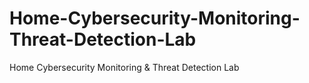 # Home-Cybersecurity-Monitoring-Threat-Detection-Lab
Home Cybersecurity Monitoring &amp; Threat Detection Lab
